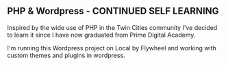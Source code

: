 PHP & Wordpress - CONTINUED SELF LEARNING
-------------------------------

Inspired by the wide use of PHP in the Twin Cities community
I've decided to learn it since I have now graduated
from Prime Digital Academy.

I'm running this Wordpress project on Local by Flywheel and working with custom themes and plugins in wordpress.
